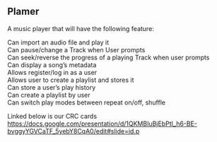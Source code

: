 ## Plamer


A music player that will have the following feature:

Can import an audio file and play it \
Can pause/change a Track when User prompts \
Can seek/reverse the progress of a playing Track when user prompts \
Can display a song’s metadata \
Allows register/log in as a user \
Allows user to create a playlist and stores it\
Can store a user’s play history \
Can create a playlist by user \
Can switch play modes between repeat on/off, shuffle

Linked below is our CRC cards \
https://docs.google.com/presentation/d/1QKMBIuBjEbPtI_h6-BE-bvggyYGVCaTF_5yebY8CqA0/edit#slide=id.p
